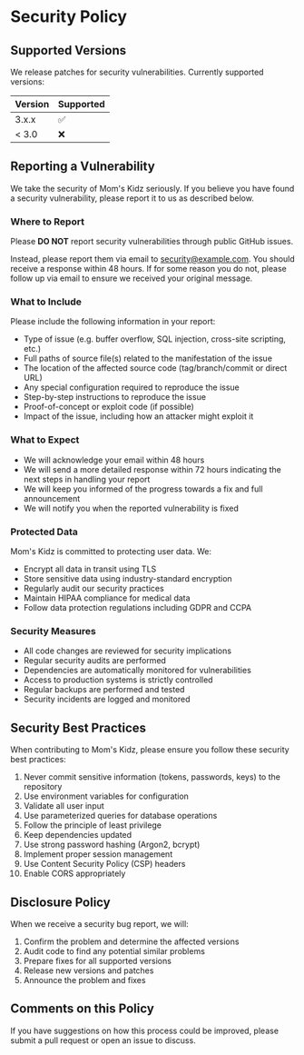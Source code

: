 # Security Policy

## Supported Versions

We release patches for security vulnerabilities. Currently supported versions:

| Version | Supported          |
| ------- | ------------------ |
| 3.x.x   | :white_check_mark: |
| < 3.0   | :x:                |

## Reporting a Vulnerability

We take the security of Mom's Kidz seriously. If you believe you have found a security vulnerability, please report it to us as described below.

### Where to Report

Please **DO NOT** report security vulnerabilities through public GitHub issues.

Instead, please report them via email to [security@example.com](mailto:security@example.com). You should receive a response within 48 hours. If for some reason you do not, please follow up via email to ensure we received your original message.

### What to Include

Please include the following information in your report:

- Type of issue (e.g. buffer overflow, SQL injection, cross-site scripting, etc.)
- Full paths of source file(s) related to the manifestation of the issue
- The location of the affected source code (tag/branch/commit or direct URL)
- Any special configuration required to reproduce the issue
- Step-by-step instructions to reproduce the issue
- Proof-of-concept or exploit code (if possible)
- Impact of the issue, including how an attacker might exploit it

### What to Expect

- We will acknowledge your email within 48 hours
- We will send a more detailed response within 72 hours indicating the next steps in handling your report
- We will keep you informed of the progress towards a fix and full announcement
- We will notify you when the reported vulnerability is fixed

### Protected Data

Mom's Kidz is committed to protecting user data. We:

- Encrypt all data in transit using TLS
- Store sensitive data using industry-standard encryption
- Regularly audit our security practices
- Maintain HIPAA compliance for medical data
- Follow data protection regulations including GDPR and CCPA

### Security Measures

- All code changes are reviewed for security implications
- Regular security audits are performed
- Dependencies are automatically monitored for vulnerabilities
- Access to production systems is strictly controlled
- Regular backups are performed and tested
- Security incidents are logged and monitored

## Security Best Practices

When contributing to Mom's Kidz, please ensure you follow these security best practices:

1. Never commit sensitive information (tokens, passwords, keys) to the repository
2. Use environment variables for configuration
3. Validate all user input
4. Use parameterized queries for database operations
5. Follow the principle of least privilege
6. Keep dependencies updated
7. Use strong password hashing (Argon2, bcrypt)
8. Implement proper session management
9. Use Content Security Policy (CSP) headers
10. Enable CORS appropriately

## Disclosure Policy

When we receive a security bug report, we will:

1. Confirm the problem and determine the affected versions
2. Audit code to find any potential similar problems
3. Prepare fixes for all supported versions
4. Release new versions and patches
5. Announce the problem and fixes

## Comments on this Policy

If you have suggestions on how this process could be improved, please submit a pull request or open an issue to discuss.
